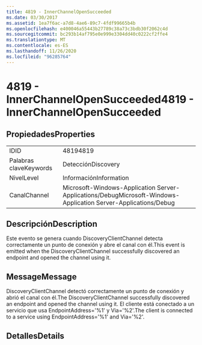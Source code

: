 ```yaml
---
title: 4819 - InnerChannelOpenSucceeded
ms.date: 03/30/2017
ms.assetid: 1ea7f6ac-a7d8-4ae6-89c7-4fdf99665b4b
ms.openlocfilehash: e400046a55443b27789c38a73c3bdb30f2062c4d
ms.sourcegitcommit: bc293b14af795e0e999e3304dd40c0222cf2ffe4
ms.translationtype: MT
ms.contentlocale: es-ES
ms.lasthandoff: 11/26/2020
ms.locfileid: "96285764"
---
```

# <a name="4819---innerchannelopensucceeded"></a><span data-ttu-id="08b24-102">4819 - InnerChannelOpenSucceeded</span><span class="sxs-lookup"><span data-stu-id="08b24-102">4819 - InnerChannelOpenSucceeded</span></span>

## <a name="properties"></a><span data-ttu-id="08b24-103">Propiedades</span><span class="sxs-lookup"><span data-stu-id="08b24-103">Properties</span></span>  
  
|||  
|-|-|  
|<span data-ttu-id="08b24-104">ID</span><span class="sxs-lookup"><span data-stu-id="08b24-104">ID</span></span>|<span data-ttu-id="08b24-105">4819</span><span class="sxs-lookup"><span data-stu-id="08b24-105">4819</span></span>|  
|<span data-ttu-id="08b24-106">Palabras clave</span><span class="sxs-lookup"><span data-stu-id="08b24-106">Keywords</span></span>|<span data-ttu-id="08b24-107">Detección</span><span class="sxs-lookup"><span data-stu-id="08b24-107">Discovery</span></span>|  
|<span data-ttu-id="08b24-108">Nivel</span><span class="sxs-lookup"><span data-stu-id="08b24-108">Level</span></span>|<span data-ttu-id="08b24-109">Información</span><span class="sxs-lookup"><span data-stu-id="08b24-109">Information</span></span>|  
|<span data-ttu-id="08b24-110">Canal</span><span class="sxs-lookup"><span data-stu-id="08b24-110">Channel</span></span>|<span data-ttu-id="08b24-111">Microsoft-Windows-Application Server-Applications/Debug</span><span class="sxs-lookup"><span data-stu-id="08b24-111">Microsoft-Windows-Application Server-Applications/Debug</span></span>|  
  
## <a name="description"></a><span data-ttu-id="08b24-112">Descripción</span><span class="sxs-lookup"><span data-stu-id="08b24-112">Description</span></span>  

 <span data-ttu-id="08b24-113">Este evento se genera cuando DiscoveryClientChannel detecta correctamente un punto de conexión y abre el canal con él.</span><span class="sxs-lookup"><span data-stu-id="08b24-113">This event is emitted when the DiscoveryClientChannel successfully discovered an endpoint and opened the channel using it.</span></span>  
  
## <a name="message"></a><span data-ttu-id="08b24-114">Message</span><span class="sxs-lookup"><span data-stu-id="08b24-114">Message</span></span>  

 <span data-ttu-id="08b24-115">DiscoveryClientChannel detectó correctamente un punto de conexión y abrió el canal con él.</span><span class="sxs-lookup"><span data-stu-id="08b24-115">The DiscoveryClientChannel successfully discovered an endpoint and opened the channel using it.</span></span> <span data-ttu-id="08b24-116">El cliente está conectado a un servicio que usa EndpointAddress='%1' y Via='%2'.</span><span class="sxs-lookup"><span data-stu-id="08b24-116">The client is connected to a service using EndpointAddress='%1' and Via='%2'.</span></span>  
  
## <a name="details"></a><span data-ttu-id="08b24-117">Detalles</span><span class="sxs-lookup"><span data-stu-id="08b24-117">Details</span></span>
